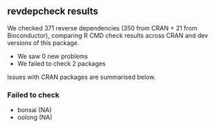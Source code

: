 ## revdepcheck results

We checked 371 reverse dependencies (350 from CRAN + 21 from Bioconductor), comparing R CMD check results across CRAN and dev versions of this package.

 * We saw 0 new problems
 * We failed to check 2 packages

Issues with CRAN packages are summarised below.

### Failed to check

* bonsai (NA)
* oolong (NA)
